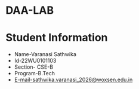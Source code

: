 # DAA-LAB
# Student Information  
* Name-Varanasi Sathwika 
* Id-22WU0101103
* Section- CSE-B
* Program-B.Tech
* E-mail-sathwika.varanasi_2026@woxsen.edu.in
